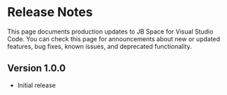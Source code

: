 # Release Notes

This page documents production updates to JB Space for Visual Studio Code. You can check this page for announcements about new or updated features, bug fixes, known issues, and deprecated functionality.

## Version 1.0.0
* Initial release